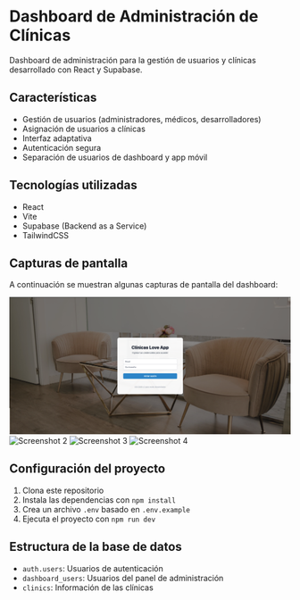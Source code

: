 # Dashboard de Administración de Clínicas

Dashboard de administración para la gestión de usuarios y clínicas desarrollado con React y Supabase.

## Características

- Gestión de usuarios (administradores, médicos, desarrolladores)
- Asignación de usuarios a clínicas
- Interfaz adaptativa
- Autenticación segura
- Separación de usuarios de dashboard y app móvil

## Tecnologías utilizadas

- React
- Vite
- Supabase (Backend as a Service)
- TailwindCSS

## Capturas de pantalla

A continuación se muestran algunas capturas de pantalla del dashboard:

![Vista principal](https://raw.githubusercontent.com/salvaromanelli/clinicas-dashboard/main/main.png)
![Screenshot 2](image2)
![Screenshot 3](image3)
![Screenshot 4](image4)

## Configuración del proyecto

1. Clona este repositorio
2. Instala las dependencias con `npm install`
3. Crea un archivo `.env` basado en `.env.example`
4. Ejecuta el proyecto con `npm run dev`

## Estructura de la base de datos

- `auth.users`: Usuarios de autenticación
- `dashboard_users`: Usuarios del panel de administración
- `clinics`: Información de las clínicas
